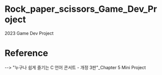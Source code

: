 # Rock_paper_scissors_Game_Dev_Project
2023 Game Dev Project

# Reference
--> "누구나 쉽게 즐기는 C 언어 콘서트 - 개정 3판"_Chapter 5 Mini Project
